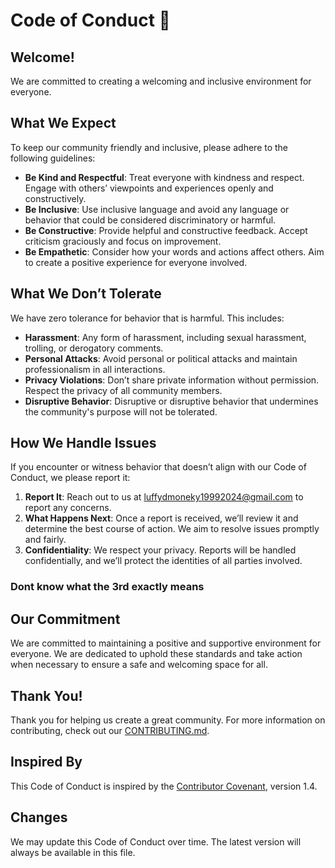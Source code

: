 # Code of Conduct 📕

## Welcome!

We are committed to creating a welcoming and inclusive environment for everyone. 

## What We Expect

To keep our community friendly and inclusive, please adhere to the following guidelines:

- **Be Kind and Respectful**: Treat everyone with kindness and respect. Engage with others’ viewpoints and experiences openly and constructively.
- **Be Inclusive**: Use inclusive language and avoid any language or behavior that could be considered discriminatory or harmful.
- **Be Constructive**: Provide helpful and constructive feedback. Accept criticism graciously and focus on improvement.
- **Be Empathetic**: Consider how your words and actions affect others. Aim to create a positive experience for everyone involved.

## What We Don’t Tolerate

We have zero tolerance for behavior that is harmful. This includes:

- **Harassment**: Any form of harassment, including sexual harassment, trolling, or derogatory comments.
- **Personal Attacks**: Avoid personal or political attacks and maintain professionalism in all interactions.
- **Privacy Violations**: Don’t share private information without permission. Respect the privacy of all community members.
- **Disruptive Behavior**: Disruptive or disruptive behavior that undermines the community's purpose will not be tolerated.

## How We Handle Issues

If you encounter or witness behavior that doesn’t align with our Code of Conduct, we please report it:

1. **Report It**: Reach out to us at [luffydmoneky19992024@gmail.com](mailto:luffydmoneky19992024@gmail.com) to report any concerns.
2. **What Happens Next**: Once a report is received, we’ll review it and determine the best course of action. We aim to resolve issues promptly and fairly.
3. **Confidentiality**: We respect your privacy. Reports will be handled confidentially, and we’ll protect the identities of all parties involved. 
### Dont know what the 3rd exactly means

## Our Commitment

We are committed to maintaining a positive and supportive environment for everyone. We are dedicated to uphold these standards and take action when necessary to ensure a safe and welcoming space for all.


## Thank You!

Thank you for helping us create a great community. For more information on contributing, check out our [CONTRIBUTING.md](CONTRIBUTING.md).

## Inspired By

This Code of Conduct is inspired by the [Contributor Covenant](https://www.contributor-covenant.org/), version 1.4.

## Changes

We may update this Code of Conduct over time. The latest version will always be available in this file.
